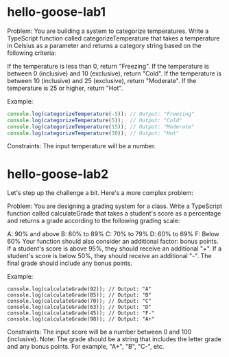 # hello-goose-lab1
Problem:
You are building a system to categorize temperatures. Write a TypeScript function called categorizeTemperature that takes a temperature in Celsius as a parameter and returns a category string based on the following criteria:

If the temperature is less than 0, return "Freezing".
If the temperature is between 0 (inclusive) and 10 (exclusive), return "Cold".
If the temperature is between 10 (inclusive) and 25 (exclusive), return "Moderate".
If the temperature is 25 or higher, return "Hot".

Example:
```ts
console.log(categorizeTemperature(-5)); // Output: "Freezing"
console.log(categorizeTemperature(5));  // Output: "Cold"
console.log(categorizeTemperature(15)); // Output: "Moderate"
console.log(categorizeTemperature(30)); // Output: "Hot"
```
Constraints:
The input temperature will be a number.

# hello-goose-lab2
Let's step up the challenge a bit. Here's a more complex problem:<br>

Problem:
You are designing a grading system for a class. Write a TypeScript function called calculateGrade that takes a student's score as a percentage and returns a grade according to the following grading scale:

A: 90% and above
B: 80% to 89%
C: 70% to 79%
D: 60% to 69%
F: Below 60%
Your function should also consider an additional factor: bonus points. If a student's score is above 95%, they should receive an additional "+". If a student's score is below 50%, they should receive an additional "-". The final grade should include any bonus points.

Example:
```TS
console.log(calculateGrade(92)); // Output: "A"
console.log(calculateGrade(85)); // Output: "B"
console.log(calculateGrade(70)); // Output: "C"
console.log(calculateGrade(63)); // Output: "D"
console.log(calculateGrade(45)); // Output: "F-"
console.log(calculateGrade(98)); // Output: "A+"
```
Constraints:
The input score will be a number between 0 and 100 (inclusive).
Note:
The grade should be a string that includes the letter grade and any bonus points. For example, "A+", "B", "C-", etc.
